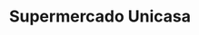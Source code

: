 ---
title: "Supermercado Unicasa"
url: /caracas/supermercado-unicasa-2a-av-de-montalban/
shop: supermercado
---